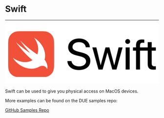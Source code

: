 # Swift

---

![Swift Logo](../images/swift.png)

Swift can be used to give you physical access on MacOS devices.

More examples can be found on the DUE samples repo:

[GitHub Samples Repo](https://github.com/ghi-electronics/due-samples/tree/main/Demo/MacOS)

